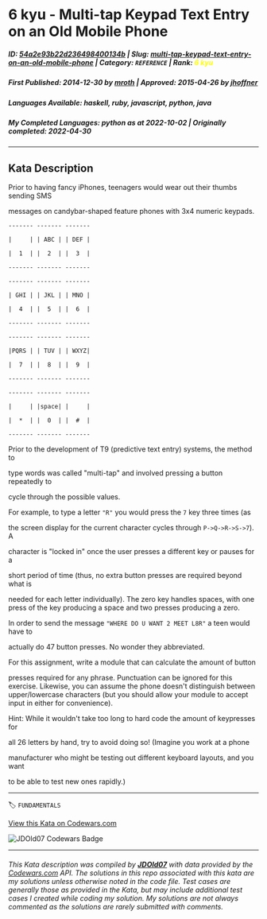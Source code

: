 # 6 kyu - Multi-tap Keypad Text Entry on an Old Mobile Phone

##### **ID**: [54a2e93b22d236498400134b](https://www.codewars.com/kata/54a2e93b22d236498400134b) | **Slug**: [multi-tap-keypad-text-entry-on-an-old-mobile-phone](https://www.codewars.com/kata/54a2e93b22d236498400134b) | **Category**: `REFERENCE` | **Rank**: <span style="color:yellow">6 kyu</span>

##### **First Published**: 2014-12-30 ***by*** [mroth](https://www.codewars.com/users/mroth) | **Approved**: 2015-04-26 ***by*** [jhoffner](https://www.codewars.com/users/jhoffner)

##### **Languages Available**: haskell, ruby, javascript, python, java

##### **My Completed Languages**: python ***as at*** 2022-10-02 | **Originally completed**: 2022-04-30

---

## Kata Description


Prior to having fancy iPhones, teenagers would wear out their thumbs sending SMS

messages on candybar-shaped feature phones with 3x4 numeric keypads.



    ------- ------- -------

    |     | | ABC | | DEF |

    |  1  | |  2  | |  3  |

    ------- ------- -------

    ------- ------- -------

    | GHI | | JKL | | MNO |

    |  4  | |  5  | |  6  |

    ------- ------- -------

    ------- ------- -------

    |PQRS | | TUV | | WXYZ|

    |  7  | |  8  | |  9  |

    ------- ------- -------

    ------- ------- -------

    |     | |space| |     |

    |  *  | |  0  | |  #  |

    ------- ------- -------



Prior to the development of T9 (predictive text entry) systems, the method to

type words was called "multi-tap" and involved pressing a button repeatedly to

cycle through the possible values.



For example, to type a letter `"R"` you would press the `7` key three times (as

the screen display for the current character cycles through `P->Q->R->S->7`).  A

character is "locked in" once the user presses a different key or pauses for a

short period of time (thus, no extra button presses are required beyond what is

needed for each letter individually). The zero key handles spaces, with one press of the key producing a space and two presses producing a zero.



In order to send the message `"WHERE DO U WANT 2 MEET L8R"` a teen would have to

actually do 47 button presses.  No wonder they abbreviated.



For this assignment, write a module that can calculate the amount of button

presses required for any phrase. Punctuation can be ignored for this exercise. Likewise, you can assume the phone doesn't distinguish between upper/lowercase characters (but you should allow your module to accept input in either for convenience).



Hint: While it wouldn't take too long to hard code the amount of keypresses for

all 26 letters by hand, try to avoid doing so! (Imagine you work at a phone

manufacturer who might be testing out different keyboard layouts, and you want

to be able to test new ones rapidly.)

---


🏷 `FUNDAMENTALS`


[View this Kata on Codewars.com](https://www.codewars.com/kata/54a2e93b22d236498400134b)

![](https://www.codewars.com/users/jdold07/badges/large "JDOld07 Codewars Badge")

---

###### *This Kata description was compiled by [**JDOld07**](https://tpstech.dev) with data provided by the [Codewars.com](https://www.codewars.com) API.  The solutions in this repo associated with this kata are my solutions unless otherwise noted in the code file.  Test cases are generally those as provided in the Kata, but may include additional test cases I created while coding my solution.  My solutions are not always commented as the solutions are rarely submitted with comments.*
